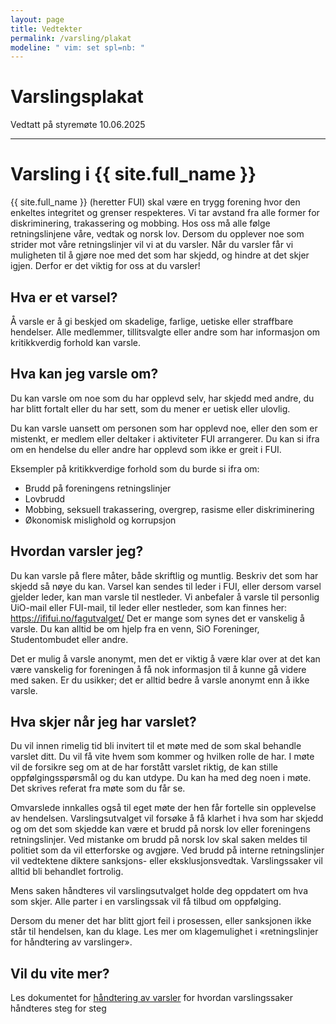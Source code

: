 ```yaml
---
layout: page
title: Vedtekter
permalink: /varsling/plakat
modeline: " vim: set spl=nb: "
---
```


# Varslingsplakat

Vedtatt på styremøte 10.06.2025

---

# Varsling i {{ site.full_name }}

{{ site.full_name }} (heretter FUI) skal være en trygg forening hvor den enkeltes integritet og grenser respekteres. Vi tar avstand fra alle former for diskriminering, trakassering og mobbing. Hos oss må alle følge retningslinjene våre, vedtak og norsk lov. Dersom du opplever noe som strider mot våre retningslinjer vil vi at du varsler. Når du varsler får vi muligheten til å gjøre noe med det som har skjedd, og hindre at det skjer igjen. Derfor er det viktig for oss at du varsler!

## Hva er et varsel?

Å varsle er å gi beskjed om skadelige, farlige, uetiske eller straffbare hendelser. Alle medlemmer, tillitsvalgte eller andre som har informasjon om kritikkverdig forhold kan varsle.

## Hva kan jeg varsle om?

Du kan varsle om noe som du har opplevd selv, har skjedd med andre, du har blitt fortalt eller du har sett, som du mener er uetisk eller ulovlig.

Du kan varsle uansett om personen som har opplevd noe, eller den som er mistenkt, er medlem eller deltaker i aktiviteter FUI arrangerer. Du kan si ifra om en hendelse du eller andre har opplevd som ikke er greit i FUI.

Eksempler på kritikkverdige forhold som du burde si ifra om:

- Brudd på foreningens retningslinjer
- Lovbrudd
- Mobbing, seksuell trakassering, overgrep, rasisme eller diskriminering
- Økonomisk mislighold og korrupsjon

## Hvordan varsler jeg?

Du kan varsle på flere måter, både skriftlig og muntlig. Beskriv det som har skjedd så nøye du kan. Varsel kan sendes til leder i FUI, eller dersom varsel gjelder leder, kan man varsle til nestleder. Vi anbefaler å varsle til personlig UiO-mail eller FUI-mail, til leder eller nestleder, som kan finnes her: https://ififui.no/fagutvalget/  Det er mange som synes det er vanskelig å varsle. Du kan alltid be om hjelp fra en venn, SiO Foreninger, Studentombudet eller andre.

Det er mulig å varsle anonymt, men det er viktig å være klar over at det kan være vanskelig for foreningen å få nok informasjon til å kunne gå videre med saken. Er du usikker; det er alltid bedre å varsle anonymt enn å ikke varsle.

## Hva skjer når jeg har varslet?

Du vil innen rimelig tid bli invitert til et møte med de som skal behandle varslet ditt. Du vil få vite hvem som kommer og hvilken rolle de har. I møte vil de forsikre seg om at de har forstått varslet riktig, de kan stille oppfølgingsspørsmål og du kan utdype. Du kan ha med deg noen i møte. Det skrives referat fra møte som du får se.

Omvarslede innkalles også til eget møte der hen får fortelle sin opplevelse av hendelsen. Varslingsutvalget vil forsøke å få klarhet i hva som har skjedd og om det som skjedde kan være et brudd på norsk lov eller foreningens retningslinjer. Ved mistanke om brudd på norsk lov skal saken meldes til politiet som da vil etterforske og avgjøre. Ved brudd på interne retningslinjer vil vedtektene diktere sanksjons- eller eksklusjonsvedtak. Varslingssaker vil alltid bli behandlet fortrolig.

Mens saken håndteres vil varslingsutvalget holde deg oppdatert om hva som skjer. Alle parter i en varslingssak vil få tilbud om oppfølging.

Dersom du mener det har blitt gjort feil i prosessen, eller sanksjonen ikke står til hendelsen, kan du klage. Les mer om klagemulighet i «retningslinjer for håndtering av varslinger».

## Vil du vite mer?

Les dokumentet for [håndtering av varsler](/varsler/handtering-av-varslingssaker) for hvordan varslingssaker håndteres steg for steg
